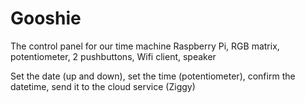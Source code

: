 # Gooshie
The control panel for our time machine
Raspberry Pi, RGB matrix, potentiometer, 2 pushbuttons, Wifi client, speaker

Set the date (up and down), set the time (potentiometer), confirm the datetime, send it to the cloud service (Ziggy)
